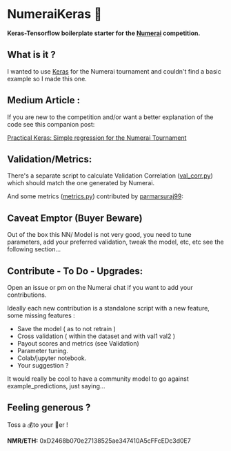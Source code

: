 # NumeraiKeras 🧠

**Keras-Tensorflow boilerplate starter for the [Numerai][d3d768b1]
 competition.**

  [d3d768b1]: https://numer.ai/ "Numerai"


## What is it ?

I wanted to use [Keras][12781e27] for the Numerai tournament and couldn't find a basic example  so I made this one.

  [12781e27]: https://keras.io/ "Keras.io"


## Medium Article :

  If you are new to the competition and/or want a better explanation of the code see this companion post:

  [Practical Keras: Simple regression for the Numerai Tournament ][a0f97d78]


  [a0f97d78]: https://medium.com/@k3no/practical-keras-59c9d18ef6cf "Medium Article"



## Validation/Metrics:

There's a separate script to calculate Validation Correlation ([val_corr.py][cf7ec790]) which should match the one generated by Numerai.

  [cf7ec790]: https://github.com/KenoLeon/NumeraiKeras/blob/master/val_corr.py "validation correlation"


And some metrics ([metrics.py][3f432b7b]) contributed by [parmarsuraj99][790a9a80]:

  [3f432b7b]: https://github.com/KenoLeon/NumeraiKeras/blob/master/metrics.py "metrics.py"
  [790a9a80]: https://github.com/parmarsuraj99 "parmarsuraj99"


## Caveat Emptor (Buyer Beware)
Out of the box this NN/ Model is not very good, you need to tune parameters, add your preferred validation, tweak the model, etc, etc  see the following section...   


## Contribute - To Do - Upgrades:

Open an issue or pm on the Numerai chat if you want to add your contributions.

Ideally each new contribution is a standalone script with a new feature, some missing features :

- Save the model ( as to not retrain )
- Cross validation ( within the dataset and with val1 val2 )
- Payout scores and metrics (see Validation)
- Parameter tuning.
- Colab/jupyter notebook.
- Your suggestion ?

It would really be cool to have a community model to go against example_predictions, just saying...



## Feeling generous ?
Toss a 💰to your 🧙‍er !

**NMR/ETH:** 0xD2468b070e27138525ae347410A5cFFcEDc3d0E7
